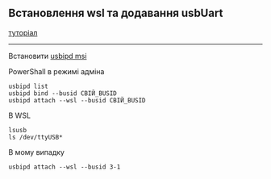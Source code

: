 
## Встановлення wsl та додавання usbUart

[туторіал](https://learn.microsoft.com/ru-ru/windows/wsl/connect-usb)


---

Встановити [usbipd msi](https://github.com/dorssel/usbipd-win/releases)

PowerShall в режимі адміна
```
usbipd list
usbipd bind --busid СВІЙ_BUSID
usbipd attach --wsl --busid СВІЙ_BUSID
```

В WSL
```
lsusb
ls /dev/ttyUSB*
```



В мому випадку
```
usbipd attach --wsl --busid 3-1
```